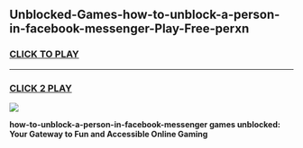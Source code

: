 
## Unblocked-Games-how-to-unblock-a-person-in-facebook-messenger-Play-Free-perxn
<h3>
<a href="https://premium76.site?title=how-to-unblock-a-person-in-facebook-messenger&ref=21A">CLICK TO PLAY</a></h3>
<hr>

<h3>
<a href="https://premium76.site?title=how-to-unblock-a-person-in-facebook-messenger&ref=21A">CLICK 2 PLAY</a>
  
</h3>

<a href="https://premium76.site?title=how-to-unblock-a-person-in-facebook-messenger&ref=21A"><img src="https://clearcache.store/games.png"></a>


**how-to-unblock-a-person-in-facebook-messenger games unblocked: Your Gateway to Fun and Accessible Online Gaming**
